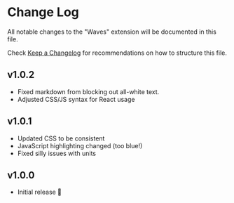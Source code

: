 # Change Log

All notable changes to the "Waves" extension will be documented in this file.

Check [Keep a Changelog](http://keepachangelog.com/) for recommendations on how to structure this file.

## v1.0.2

- Fixed markdown from blocking out all-white text.
- Adjusted CSS/JS syntax for React usage

## v1.0.1

- Updated CSS to be consistent
- JavaScript highlighting changed (too blue!)
- Fixed silly issues with units

## v1.0.0

- Initial release 🎉

